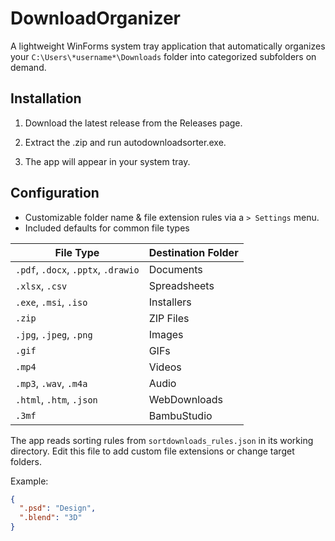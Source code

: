 # DownloadOrganizer
A lightweight WinForms system tray application that automatically organizes your `C:\Users\*username*\Downloads` folder into categorized subfolders on demand.

## Installation

1. Download the latest release from the Releases page.

2. Extract the .zip and run autodownloadsorter.exe.

3. The app will appear in your system tray.

## Configuration

- Customizable folder name & file extension rules via a `> Settings` menu.
- Included defaults for common file types

| File Type                           | Destination Folder |
| ----------------------------------- | ------------------ |
| `.pdf`, `.docx`, `.pptx`, `.drawio` | Documents          |
| `.xlsx`, `.csv`                     | Spreadsheets       |
| `.exe`, `.msi`, `.iso`              | Installers         |
| `.zip`                              | ZIP Files          |
| `.jpg`, `.jpeg`, `.png`             | Images             |
| `.gif`                              | GIFs               |
| `.mp4`                              | Videos             |
| `.mp3`, `.wav`, `.m4a`              | Audio              |
| `.html`, `.htm`, `.json`            | WebDownloads       |
| `.3mf`                              | BambuStudio        |

The app reads sorting rules from `sortdownloads_rules.json` in its working directory.
Edit this file to add custom file extensions or change target folders.

Example:

```json
{
  ".psd": "Design",
  ".blend": "3D"
}
```